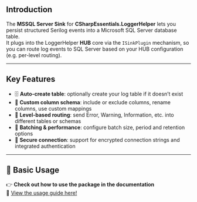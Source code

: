 ﻿## Introduction

The **MSSQL Server Sink** for **CSharpEssentials.LoggerHelper** lets you persist structured Serilog events into a Microsoft SQL Server database table.  
It plugs into the LoggerHelper **HUB** core via the `ISinkPlugin` mechanism, so you can route log events to SQL Server based on your HUB configuration (e.g. per-level routing).

---

## Key Features

- 🗄️ **Auto-create table**: optionally create your log table if it doesn’t exist  
- 🔢 **Custom column schema**: include or exclude columns, rename columns, use custom mappings  
- 🔀 **Level-based routing**: send Error, Warning, Information, etc. into different tables or schemas  
- 🔧 **Batching & performance**: configure batch size, period and retention options  
- 🔐 **Secure connection**: support for encrypted connection strings and integrated authentication  

---

## 🚀 Basic Usage

👉 **Check out how to use the package in the documentation**  
📖 [View the usage guide here!](https://github.com/alexbypa/CSharp.Essentials/tree/main/CSharpEssentials.LoggerHelper/doc.md)
